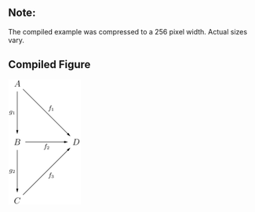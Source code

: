 Note:
-----

The compiled example was compressed to a 256
pixel width. Actual sizes vary.

Compiled Figure
---------------
![Example](Commutative_Diagram_002.png)
